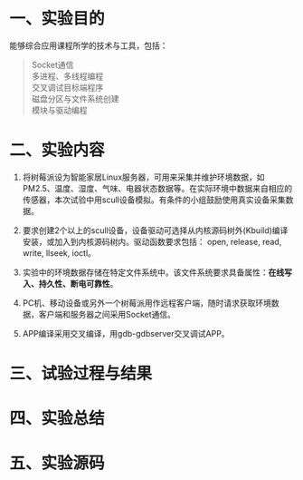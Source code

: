 # 一、实验目的
能够综合应用课程所学的技术与工具，包括：
> Socket通信<br>
> 多进程、多线程编程<br>
> 交叉调试目标端程序<br>
> 磁盘分区与文件系统创建<br>
> 模块与驱动编程<br>

# 二、实验内容
1. 将树莓派设为智能家居Linux服务器，可用来采集并维护环境数据，如PM2.5、温度、湿度、气味、电器状态数据等。在实际环境中数据来自相应的传感器，本次试验中用scull设备模拟。有条件的小组鼓励使用真实设备采集数据。

2. 要求创建2个以上的scull设备，设备驱动可选择从内核源码树外(Kbuild)编译安装，或加入到内核源码树内。驱动函数要求包括： open, release, read, write, llseek, ioctl。

3. 实验中的环境数据存储在特定文件系统中。该文件系统要求具备属性：**在线写入、持久性、断电可靠性**。

4. PC机、移动设备或另外一个树莓派用作远程客户端，随时请求获取环境数据，客户端和服务器之间采用Socket通信。

5. APP编译采用交叉编译，用gdb-gdbserver交叉调试APP。

# 三、试验过程与结果


# 四、实验总结

# 五、实验源码
